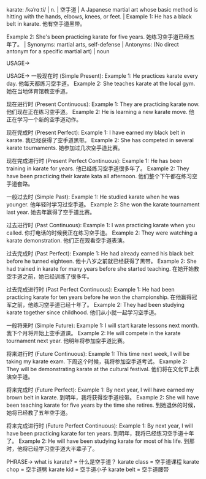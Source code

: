 karate: /kəˈrɑːti/ | n. | 空手道 | A Japanese martial art whose basic method is hitting with the hands, elbows, knees, or feet. |  Example 1:  He has a black belt in karate. 他有空手道黑带。

Example 2: She's been practicing karate for five years. 她练习空手道已经五年了。 | Synonyms: martial arts, self-defense | Antonyms:  (No direct antonym for a specific martial art) | noun


USAGE->

USAGE->
一般现在时 (Simple Present):
Example 1: He practices karate every day. 他每天都练习空手道。
Example 2:  She teaches karate at the local gym. 她在当地体育馆教空手道。


现在进行时 (Present Continuous):
Example 1: They are practicing karate now. 他们现在正在练习空手道。
Example 2: He is learning a new karate move. 他正在学习一个新的空手道动作。


现在完成时 (Present Perfect):
Example 1:  I have earned my black belt in karate. 我已经获得了空手道黑带。
Example 2: She has competed in several karate tournaments. 她参加过几次空手道比赛。


现在完成进行时 (Present Perfect Continuous):
Example 1:  He has been training in karate for years. 他已经练习空手道很多年了。
Example 2: They have been practicing their karate kata all afternoon. 他们整个下午都在练习空手道套路。


一般过去时 (Simple Past):
Example 1: He studied karate when he was younger. 他年轻时学习过空手道。
Example 2:  She won the karate tournament last year. 她去年赢得了空手道比赛。


过去进行时 (Past Continuous):
Example 1:  I was practicing karate when you called. 你打电话的时候我正在练习空手道。
Example 2: They were watching a karate demonstration. 他们正在观看空手道表演。


过去完成时 (Past Perfect):
Example 1: He had already earned his black belt before he turned eighteen. 他十八岁之前就已经获得了黑带。
Example 2:  She had trained in karate for many years before she started teaching. 在她开始教空手道之前，她已经训练了很多年。


过去完成进行时 (Past Perfect Continuous):
Example 1: He had been practicing karate for ten years before he won the championship. 在他赢得冠军之前，他练习空手道已经十年了。
Example 2: They had been studying karate together since childhood.  他们从小就一起学习空手道。


一般将来时 (Simple Future):
Example 1:  I will start karate lessons next month. 我下个月将开始上空手道课。
Example 2: He will compete in the karate tournament next year. 他明年将参加空手道比赛。


将来进行时 (Future Continuous):
Example 1: This time next week, I will be taking my karate exam. 下周这个时候，我将参加空手道考试。
Example 2: They will be demonstrating karate at the cultural festival. 他们将在文化节上表演空手道。


将来完成时 (Future Perfect):
Example 1: By next year, I will have earned my brown belt in karate. 到明年，我将获得空手道棕带。
Example 2:  She will have been teaching karate for five years by the time she retires. 到她退休的时候，她将已经教了五年空手道。


将来完成进行时 (Future Perfect Continuous):
Example 1: By next year, I will have been practicing karate for ten years. 到明年，我将已经练习空手道十年了。
Example 2: He will have been studying karate for most of his life. 到那时，他将已经学习空手道大半辈子了。



PHRASE->
what is karate? = 什么是空手道？
karate class = 空手道课程
karate chop = 空手道劈
karate kid = 空手道小子
karate belt = 空手道腰带
